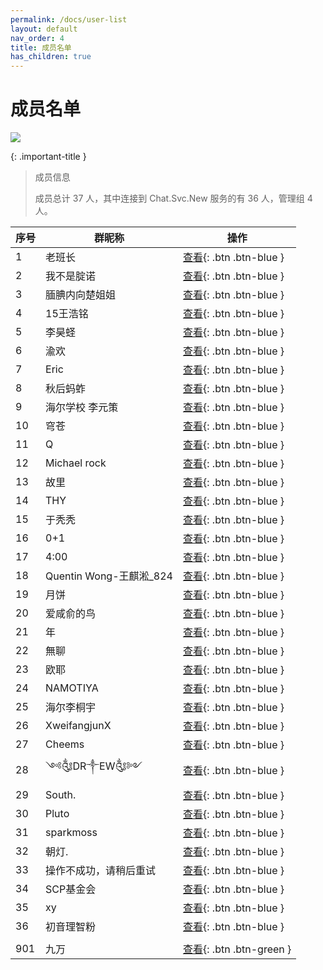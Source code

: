 ```yaml
---
permalink: /docs/user-list
layout: default
nav_order: 4
title: 成员名单
has_children: true
---
```


# 成员名单

![](https://img.shields.io/badge/上次更新-2023.8.18-a)

{: .important-title }
> 成员信息
>
> 成员总计 37 人，其中连接到 Chat.Svc.New 服务的有 36 人，管理组 4 人。


|序号|群昵称|操作|
|-|-|-|
|1|老班长|[查看](/study-together-docs/docs/user-list/1.html){: .btn .btn-blue }|
|2|我不是腚诺|[查看](/study-together-docs/docs/user-list/2.html){: .btn .btn-blue }|
|3|腼腆内向楚姐姐|[查看](/study-together-docs/docs/user-list/3.html){: .btn .btn-blue }|
|4|15王浩铭|[查看](/study-together-docs/docs/user-list/4.html){: .btn .btn-blue }|
|5|李昊蛏|[查看](/study-together-docs/docs/user-list/5.html){: .btn .btn-blue }|
|6|渝欢|[查看](/study-together-docs/docs/user-list/6.html){: .btn .btn-blue }|
|7|Eric|[查看](/study-together-docs/docs/user-list/7.html){: .btn .btn-blue }|
|8|秋后蚂蚱|[查看](/study-together-docs/docs/user-list/8.html){: .btn .btn-blue }|
|9|海尔学校 李元策|[查看](/study-together-docs/docs/user-list/9.html){: .btn .btn-blue }|
|10|穹苍|[查看](10.html){: .btn .btn-blue }|
|11|Q|[查看](/study-together-docs/docs/user-list/11.html){: .btn .btn-blue }|
|12|Michael rock|[查看](/study-together-docs/docs/user-list/12.html){: .btn .btn-blue }|
|13|故里|[查看](/study-together-docs/docs/user-list/13.html){: .btn .btn-blue }|
|14|THY|[查看](/study-together-docs/docs/user-list/14.html){: .btn .btn-blue }|
|15|于秃秃|[查看](/study-together-docs/docs/user-list/15.html){: .btn .btn-blue }|
|16|0+1|[查看](/study-together-docs/docs/user-list/16.html){: .btn .btn-blue }|
|17|4:00|[查看](/study-together-docs/docs/user-list/17.html){: .btn .btn-blue }|
|18|Quentin Wong-王麒淞_824|[查看](/study-together-docs/docs/user-list/18.html){: .btn .btn-blue }|
|19|月饼|[查看](/study-together-docs/docs/user-list/19.html){: .btn .btn-blue }|
|20|爱咸俞的鸟|[查看](/study-together-docs/docs/user-list/20.html){: .btn .btn-blue }|
|21|年|[查看](/study-together-docs/docs/user-list/21.html){: .btn .btn-blue }|
|22|無聊|[查看](/study-together-docs/docs/user-list/22.html){: .btn .btn-blue }|
|23|欧耶|[查看](/study-together-docs/docs/user-list/23.html){: .btn .btn-blue }|
|24|NAMOTIYA|[查看](/study-together-docs/docs/user-list/24.html){: .btn .btn-blue }|
|25|海尔李桐宇|[查看](/study-together-docs/docs/user-list/25.html){: .btn .btn-blue }|
|26|XweifangjunX|[查看](/study-together-docs/docs/user-list/26.html){: .btn .btn-blue }|
|27|Cheems|[查看](/study-together-docs/docs/user-list/27.html){: .btn .btn-blue }|
|28|༺༃DR༒EW༃༻|[查看](/study-together-docs/docs/user-list/28.html){: .btn .btn-blue }|
|29|South.|[查看](/study-together-docs/docs/user-list/29.html){: .btn .btn-blue }|
|30|Pluto|[查看](/study-together-docs/docs/user-list/30.html){: .btn .btn-blue }|
|31|sparkmoss|[查看](/study-together-docs/docs/user-list/31.html){: .btn .btn-blue }|
|32|朝灯.|[查看](/study-together-docs/docs/user-list/32.html){: .btn .btn-blue }|
|33|操作不成功，请稍后重试|[查看](/study-together-docs/docs/user-list/33.html){: .btn .btn-blue }|
|34|SCP基金会|[查看](/study-together-docs/docs/user-list/34.html){: .btn .btn-blue }|
|35|xy|[查看](/study-together-docs/docs/user-list/35.html){: .btn .btn-blue }|
|36|初音理智粉|[查看](/study-together-docs/docs/user-list/36.html){: .btn .btn-blue }|
|||
|901|九万|[查看](/study-together-docs/docs/user-list/901.html){: .btn .btn-green }|
